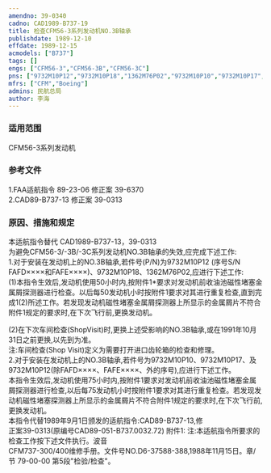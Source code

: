 ```yaml
---
amendno: 39-0340  
cadno: CAD1989-B737-19  
title: 检查CFM56-3系列发动机NO.3B轴承  
publishdate: 1989-12-10  
effdate: 1989-12-15  
acmodels: ["B737"]  
tags: []  
engs: ["CFM56-3","CFM56-3B","CFM56-3C"]  
pns: ["9732M10P12","9732M10P18","1362M76P02","9732M10P10","9732M10P17","9732M10P12"]  
mfrs: ["CFM","Boeing"]  
admins: 民航总局  
author: 李海  
---
```

  
### 适用范围  
CFM56-3系列发动机  
  
<!--more-->  
### 参考文件  
  1.FAA适航指令 89-23-06 修正案 39-6370  
2.CAD89-B737-13 修正案 39-0313  
  
### 原因、措施和规定  

  本适航指令替代 CAD1989-B737-13，39-0313  
  为避免CFM56-3/-3B/-3C系列发动机NO.3B轴承的失效,应完成下述工作:  
  1.对于安装在发动机上的NO.3B轴承,若件号(P/N)为9732M10P12 (序号S/N FAFD××××和FAFE××××)、9732M10P18、1362M76P02,应进行下述工作:  
(1)本指令生效后,发动机使用50小时内,按附件1*要求对发动机前收油池磁性堵塞金属屑探测器进行检查。以后每50发动机小时按附件1要求对其进行重复检查,直到完成1(2)所述工作。若发现发动机磁性堵塞金属屑探测器上所显示的金属屑片不符合附件1规定的要求时,在下次飞行前,更换发动机。  
  
  (2)在下次车间检查(ShopVisit)时,更换上述受影响的NO.3B轴承,或在1991年10月31日之前更换,以先到为准。  
  注:车间检查(Shop Visit)定义为需要打开进口齿轮箱的检查和修理。  
  2.对于安装在发动机上的NO.3B轴承,若件号为9732M10P10、9732M10P17、及9732M10P12(除FAFD××××、FAFE××××、外的序号),应进行下述工作。  
  本指令生效后,发动机使用75小时内,按附件1要求对发动机前收油池磁性堵塞金属屑探测器进行检查,以后每75发动机小时按附件1要求对其进行重复检查。若发现发动机磁性堵塞探测器上所显示的金属屑片不符合附件1规定的要求时,在下次飞行前,更换发动机。  
  本指令代替1989年9月1日颁发的适航指令:CAD89-B737-13,修  
正案39-0313(原编号CAD89-051-B737.0032.72) 附件1: 注:本适航指令所要求的检查工作按下述文件执行。波音  
CFM737-300/400维修手册。文件号NO.D6-37588-388,1988年11月15日。章/节 79-00-00 第5段"检验/检查"。  
